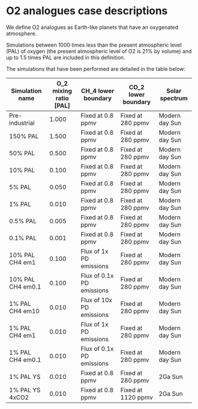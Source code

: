 # O2 analogues case descriptions
We define O2 analogues as Earth-like planets that have an oxygenated atmosphere.

Simulations between 1000 times less than the present atmospheric level (PAL) of oxygen (the present atmospheric level of O2 is 21% by volume) and up to 1.5 times PAL are included in this definition.

The simulations that have been performed are detailed in the table below:


| Simulation name   | O_2 mixing ratio [PAL] | CH_4 lower boundary        | CO_2 lower boundary | Solar spectrum |
| ---------------   | ---------------------- | -------------------------- | ------------------- | -------------- |
| Pre-industrial    | 1.000                  | Fixed at 0.8 ppmv          | Fixed at 280 ppmv   | Modern day Sun |
| 150% PAL          | 1.500                  | Fixed at 0.8 ppmv          | Fixed at 280 ppmv   | Modern day Sun |
| 50% PAL           | 0.500                  | Fixed at 0.8 ppmv          | Fixed at 280 ppmv   | Modern day Sun |
| 10% PAL           | 0.100                  | Fixed at 0.8 ppmv          | Fixed at 280 ppmv   | Modern day Sun |
| 5% PAL            | 0.050                  | Fixed at 0.8 ppmv          | Fixed at 280 ppmv   | Modern day Sun |
| 1% PAL            | 0.010                  | Fixed at 0.8 ppmv          | Fixed at 280 ppmv   | Modern day Sun |
| 0.5% PAL          | 0.005                  | Fixed at 0.8 ppmv          | Fixed at 280 ppmv   | Modern day Sun |
| 0.1% PAL          | 0.001                  | Fixed at 0.8 ppmv          | Fixed at 280 ppmv   | Modern day Sun |
| 10% PAL CH4 em1   | 0.100                  | Flux of 1x PD emissions    | Fixed at 280 ppmv   | Modern day Sun |
| 10% PAL CH4 em0.1 | 0.100                  | Flux of 0.1x PD emissions  | Fixed at 280 ppmv   | Modern day Sun |
| 1% PAL CH4 em10   | 0.010                  | Flux of 10x PD emissions   | Fixed at 280 ppmv   | Modern day Sun |
| 1% PAL CH4 em1    | 0.010                  | Flux of 1x PD emissions    | Fixed at 280 ppmv   | Modern day Sun |
| 1% PAL CH4 em0.1  | 0.010                  | Flux of 0.1x PD emissions  | Fixed at 280 ppmv   | Modern day Sun |
| 1% PAL YS         | 0.010                  | Fixed at 0.8 ppmv          | Fixed at 280 ppmv   | 2Ga Sun        |
| 1% PAL YS 4xCO2   | 0.010                  | Fixed at 0.8 ppmv          | Fixed at 1120 ppmv  | 2Ga Sun        |


